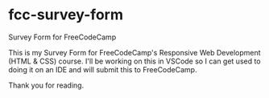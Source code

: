 # fcc-survey-form
Survey Form for FreeCodeCamp

This is my Survey Form for FreeCodeCamp's Responsive Web Development (HTML & CSS) course. I'll be working on this in VSCode so I can get used to doing it on an IDE and will submit this to FreeCodeCamp.

Thank you for reading. 